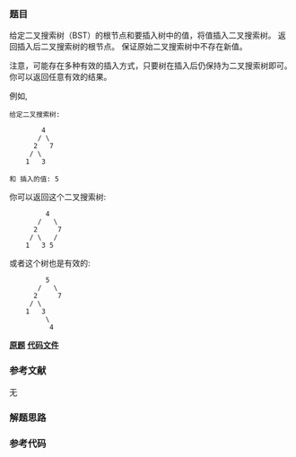 ### 题目
给定二叉搜索树（BST）的根节点和要插入树中的值，将值插入二叉搜索树。 返回插入后二叉搜索树的根节点。 保证原始二叉搜索树中不存在新值。

注意，可能存在多种有效的插入方式，只要树在插入后仍保持为二叉搜索树即可。 你可以返回任意有效的结果。

例如,

    
    
    给定二叉搜索树:
    
            4
           / \
          2   7
         / \
        1   3
    
    和 插入的值: 5
    

你可以返回这个二叉搜索树:

    
    
             4
           /   \
          2     7
         / \   /
        1   3 5
    

或者这个树也是有效的:

    
    
             5
           /   \
          2     7
         / \   
        1   3
             \
              4
    

 **[原题](https://leetcode-cn.com/problems/insert-into-a-binary-search-tree/)**    **[代码文件]()**


### 参考文献
无

### 解题思路




### 参考代码

```go


```




